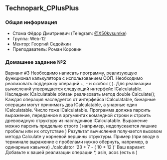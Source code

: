 ## Technopark_CPlusPlus
### Общая информация
* Стома Фёдор Дмитриевич (Telegram: [@X50kvsumke](https://t.me/X50kvsumke)) 
* Группа: Web-12
* Ментор: Георгий Седойкин
* Преподаватель: Роман Коровин

### Домашнее задание №2
Вариант #3
Необходимо написать программу, реализующую функционал калькулятора с использованием ООП.
Необходимо реализовать поддержку операций +, - и скобок ( ).
Для реализации вычислений утверждается следующий интерфейс ICalculatable.
Наследник ICalculatable обязан реализовать метод double Calculate();
Каждая операция наследуется от интерфейса ICalculatable, бинарные операции могут принимать два ICalculatable, а унарные один ICalculatable.
Число тоже ICalculatable.
Программа должна парсить выражение, переданное в аргументах командной строки и строить древовидную структуру из наследников ICalculatable.
Выражение можно парсить предельно строго ( например, недопускаются лишние пробелы или их отсутствие )
Результат вычисления получается вызовом метода Calculate у корневой вершины структуры.
Пример (при вводе в терминале выражение с пробелами нужно обернуть, например, в одинарные кавычки)
./calculator '23 + 7 - ( 10 + 12 )'
Ваш вариант:
Добавьте к вашей реализации операции *, asin, acos (есть в <cmath>)
